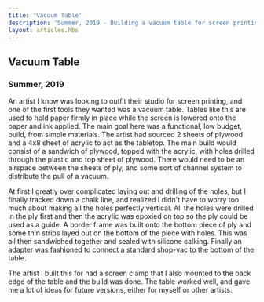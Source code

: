 ```yaml
---
title: 'Vacuum Table'
description: 'Summer, 2019 - Building a vacuum table for screen printing'
layout: articles.hbs
---
```

## Vacuum Table
### Summer, 2019

An artist I know was looking to outfit their studio for screen printing, and one of the first tools they wanted was a vacuum table. Tables like this are used to hold paper firmly in place while the screen is lowered onto the paper and ink applied. The main goal here was a functional, low budget, build, from simple materials. The artist had sourced 2 sheets of plywood and a 4x8 sheet of acrylic to act as the tabletop. The main build would consist of a sandwich of plywood, topped with the acrylic, with holes drilled through the plastic and top sheet of plywood. There would need to be an airspace between the sheets of ply, and some sort of channel system to distribute the pull of a vacuum.

At first I greatly over complicated laying out and drilling of the holes, but I finally tracked down a chalk line, and realized I didn't have to worry too much about making all the holes perfectly vertical. All the holes were drilled in the ply first and then the acrylic was epoxied on top so the ply could be used as a guide. A border frame was built onto the bottom piece of ply and some thin strips layed out on the bottom of the piece with holes. This was all then sandwiched together and sealed with silicone calking. Finally an adapter was fashioned to connect a standard shop-vac to the bottom of the table.

The artist I built this for had a screen clamp that I also mounted to the back edge of the table and the build was done. The table worked well, and gave me a lot of ideas for future versions, either for myself or other artists.